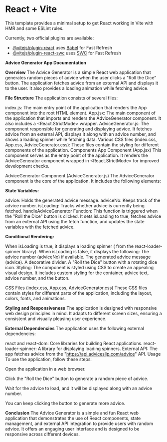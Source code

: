 # React + Vite

This template provides a minimal setup to get React working in Vite with HMR and some ESLint rules.

Currently, two official plugins are available:

- [@vitejs/plugin-react](https://github.com/vitejs/vite-plugin-react/blob/main/packages/plugin-react/README.md) uses [Babel](https://babeljs.io/) for Fast Refresh
- [@vitejs/plugin-react-swc](https://github.com/vitejs/vite-plugin-react-swc) uses [SWC](https://swc.rs/) for Fast Refresh

**Advice Generator App Documentation**

**Overview**
The Advice Generator is a simple React web application that generates random pieces of advice when the user clicks a "Roll the Dice" button. The application fetches advice from an external API and displays it to the user. It also provides a loading animation while fetching advice.

**File Structure**
The application consists of several files:

index.js: The main entry point of the application that renders the App component into the root HTML element.
App.jsx: The main component of the application that imports and renders the AdviceGenerator component. It also includes a <React.StrictMode> wrapper.
AdviceGenerator.js: The component responsible for generating and displaying advice. It fetches advice from an external API, displays it along with an advice number, and shows a loading spinner while fetching data.
Various CSS files (index.css, App.css, AdviceGenerator.css): These files contain the styling for different components of the application.
Components
App Component (App.jsx)
This component serves as the entry point of the application. It renders the AdviceGenerator component wrapped in <React.StrictMode> for improved development checks.

AdviceGenerator Component (AdviceGenerator.js)
The AdviceGenerator component is the core of the application. It includes the following elements:

**State Variables:**

advice: Holds the generated advice message.
adviceNo: Keeps track of the advice number.
isLoading: Tracks whether advice is currently being fetched.
handleAdviceGenerator Function: This function is triggered when the "Roll the Dice" button is clicked. It sets isLoading to true, fetches advice from an external API using the fetch function, and updates the state variables with the fetched advice.

**Conditional Rendering:**

When isLoading is true, it displays a loading spinner (<ThreeDots> from the react-loader-spinner library).
When isLoading is false, it displays the following:
The advice number (adviceNo) if available.
The generated advice message (advice).
A decorative divider.
A "Roll the Dice" button with a rotating dice icon.
Styling: The component is styled using CSS to create an appealing visual design. It includes custom styling for the container, advice text, advice number, and the button.

CSS Files (index.css, App.css, AdviceGenerator.css)
These CSS files contain styles for different parts of the application, including the layout, colors, fonts, and animations.

**Styling and Responsiveness**
The application is designed with responsive web design principles in mind. It adapts to different screen sizes, ensuring a consistent and visually pleasing user experience.

**External Dependencies**
The application uses the following external dependencies:

react and react-dom: Core libraries for building React applications.
react-loader-spinner: A library for displaying loading spinners.
External API: The app fetches advice from the "https://api.adviceslip.com/advice" API.
Usage
To use the application, follow these steps:

Open the application in a web browser.

Click the "Roll the Dice" button to generate a random piece of advice.

Wait for the advice to load, and it will be displayed along with an advice number.

You can keep clicking the button to generate more advice.

**Conclusion**
The Advice Generator is a simple and fun React web application that demonstrates the use of React components, state management, and external API integration to provide users with random advice. It offers an engaging user interface and is designed to be responsive across different devices.
